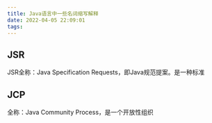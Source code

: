 ```yaml
---
title: Java语言中一些名词缩写解释
date: 2022-04-05 22:09:01
tags:
---
```


## JSR
JSR全称：Java Specification Requests，即Java规范提案。是一种标准

## JCP
全称：Java Community Process，是一个开放性组织